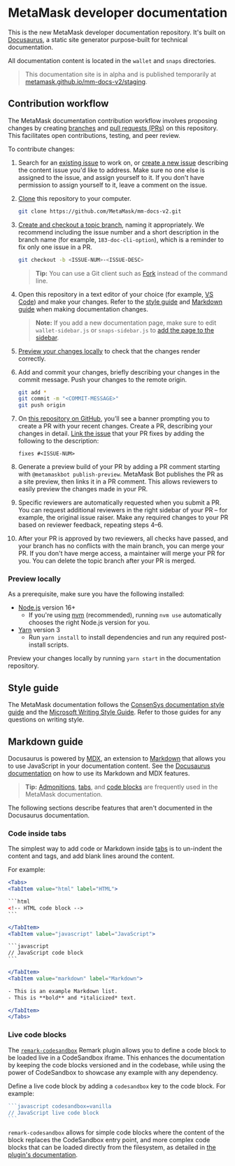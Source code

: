 # MetaMask developer documentation

This is the new MetaMask developer documentation repository.
It's built on [Docusaurus](https://docusaurus.io/), a static site generator purpose-built for
technical documentation.

All documentation content is located in the `wallet` and `snaps` directories.

> This documentation site is in alpha and is published temporarily at
[metamask.github.io/mm-docs-v2/staging](https://metamask.github.io/mm-docs-v2/staging/).

## Contribution workflow

The MetaMask documentation contribution workflow involves proposing changes by creating
[branches](https://docs.github.com/en/pull-requests/collaborating-with-pull-requests/proposing-changes-to-your-work-with-pull-requests/about-branches)
and
[pull requests (PRs)](https://docs.github.com/en/pull-requests/collaborating-with-pull-requests/proposing-changes-to-your-work-with-pull-requests/about-pull-requests)
on this repository.
This facilitates open contributions, testing, and peer review.

To contribute changes:

1. Search for an [existing issue](https://github.com/MetaMask/mm-docs-v2/issues) to work on, or
    [create a new issue](https://docs.github.com/en/issues/tracking-your-work-with-issues/creating-an-issue)
    describing the content issue you'd like to address.
    Make sure no one else is assigned to the issue, and assign yourself to it.
    If you don't have permission to assign yourself to it, leave a comment on the issue.

2. [Clone](https://docs.github.com/en/repositories/creating-and-managing-repositories/cloning-a-repository)
    this repository to your computer.

    ```bash
    git clone https://github.com/MetaMask/mm-docs-v2.git
    ```

3. [Create and checkout a topic branch](https://git-scm.com/book/en/v2/Git-Branching-Basic-Branching-and-Merging),
    naming it appropriately.
    We recommend including the issue number and a short description in the branch name (for example,
    `183-doc-cli-option`), which is a reminder to fix only one issue in a PR.

    ```bash
    git checkout -b <ISSUE-NUM>-<ISSUE-DESC>
    ```

    > **Tip:** You can use a Git client such as [Fork](https://fork.dev/) instead of the command line.

4. Open this repository in a text editor of your choice (for example,
    [VS Code](https://code.visualstudio.com/)) and make your changes.
    Refer to the [style guide](#style-guide) and [Markdown guide](#markdown-guide) when making
    documentation changes.

    > **Note:** If you add a new documentation page, make sure to edit `wallet-sidebar.js` or
    `snaps-sidebar.js` to [add the page to the sidebar](https://docusaurus.io/docs/sidebar/items).

5. [Preview your changes locally](#preview-locally) to check that the changes render correctly.

6. Add and commit your changes, briefly describing your changes in the commit message.
    Push your changes to the remote origin.

    ```bash
    git add *
    git commit -m "<COMMIT-MESSAGE>"
    git push origin
    ```

7. On [this repository on GitHub](https://github.com/MetaMask/mm-docs-v2), you’ll see a banner
    prompting you to create a PR with your recent changes.
    Create a PR, describing your changes in detail.
    [Link the issue](https://docs.github.com/en/issues/tracking-your-work-with-issues/linking-a-pull-request-to-an-issue)
    that your PR fixes by adding the following to the description:

    ```text
    fixes #<ISSUE-NUM>
    ```

8. Generate a preview build of your PR by adding a PR comment starting with `@metamaskbot publish-preview`.
    MetaMask Bot publishes the PR as a site preview, then links it in a PR comment.
    This allows reviewers to easily preview the changes made in your PR.

9. Specific reviewers are automatically requested when you submit a PR.
    You can request additional reviewers in the right sidebar of your PR – for example, the original
    issue raiser.
    Make any required changes to your PR based on reviewer feedback, repeating steps 4–6.

10. After your PR is approved by two reviewers, all checks have passed, and your branch has no
    conflicts with the main branch, you can merge your PR.
    If you don't have merge access, a maintainer will merge your PR for you.
    You can delete the topic branch after your PR is merged.

### Preview locally

As a prerequisite, make sure you have the following installed:

- [Node.js](https://nodejs.org) version 16+
  - If you're using [nvm](https://github.com/creationix/nvm#installation) (recommended), running
    `nvm use` automatically chooses the right Node.js version for you.
- [Yarn](https://yarnpkg.com/getting-started/install) version 3
  - Run `yarn install` to install dependencies and run any required post-install scripts.

Preview your changes locally by running `yarn start` in the documentation repository.

## Style guide

The MetaMask documentation follows the
[ConsenSys documentation style guide](https://docs-template.consensys.net/getting-started/style-guide)
and the [Microsoft Writing Style Guide](https://learn.microsoft.com/en-us/style-guide/welcome/).
Refer to those guides for any questions on writing style.

## Markdown guide

Docusaurus is powered by [MDX](https://mdxjs.com/), an extension to
[Markdown](https://www.markdownguide.org/) that allows you to use JavaScript in your documentation content.
See the [Docusaurus documentation](https://docusaurus.io/docs/markdown-features) on how to use its
Markdown and MDX features.

> **Tip:** [Admonitions](https://docusaurus.io/docs/markdown-features/admonitions),
[tabs](https://docusaurus.io/docs/markdown-features/tabs), and
[code blocks](https://docusaurus.io/docs/markdown-features/code-blocks) are frequently used in the
MetaMask documentation.

The following sections describe features that aren't documented in the Docusaurus documentation.

### Code inside tabs

The simplest way to add code or Markdown inside [tabs](https://docusaurus.io/docs/markdown-features/tabs)
is to un-indent the content and tags, and add blank lines around the content.

For example:

````jsx
<Tabs>
<TabItem value="html" label="HTML">

```html
<!-- HTML code block -->
```

</TabItem>
<TabItem value="javascript" label="JavaScript">

```javascript
// JavaScript code block
```

</TabItem>
<TabItem value="markdown" label="Markdown">

- This is an example Markdown list.
- This is **bold** and *italicized* text.

</TabItem>
</Tabs>
````

### Live code blocks

The [`remark-codesandbox`](https://github.com/kevin940726/remark-codesandbox/) Remark plugin allows
you to define a code block to be loaded live in a CodeSandbox iframe.
This enhances the documentation by keeping the code blocks versioned and in the codebase, while
using the power of CodeSandbox to showcase any example with any dependency.

Define a live code block by adding a `codesandbox` key to the code block.
For example:

````jsx
```javascript codesandbox=vanilla
// JavaScript live code block
```
````

`remark-codesandbox` allows for simple code blocks where the content of the block replaces the
CodeSandbox entry point, and more complex code blocks that can be loaded directly from the
filesystem, as detailed in
[the plugin's documentation](https://github.com/kevin940726/remark-codesandbox/#documentation).
